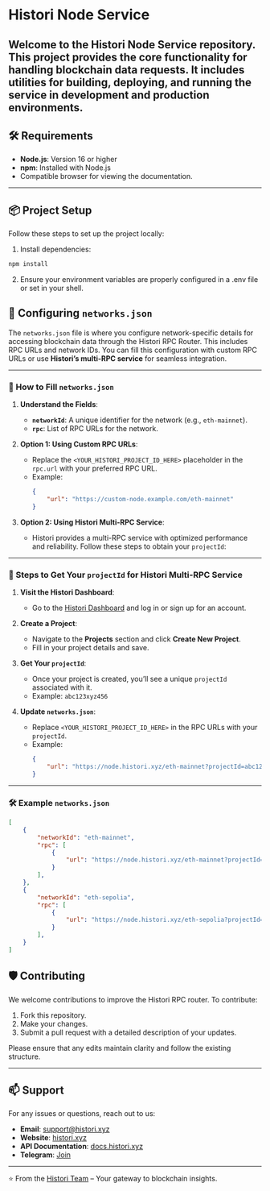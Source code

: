 # Histori Node Service

Welcome to the **Histori Node Service** repository. This project provides the core functionality for handling blockchain data requests. It includes utilities for building, deploying, and running the service in development and production environments.
---

## 🛠️ Requirements

- **Node.js**: Version 16 or higher
- **npm**: Installed with Node.js
- Compatible browser for viewing the documentation.

---

## 📦 Project Setup
Follow these steps to set up the project locally:
1.	Install dependencies:
```bash
npm install
```
2. Ensure your environment variables are properly configured in a .env file or set in your shell.


## 📖 Configuring `networks.json`

The `networks.json` file is where you configure network-specific details for accessing blockchain data through the Histori RPC Router. This includes RPC URLs and network IDs. You can fill this configuration with custom RPC URLs or use **Histori’s multi-RPC service** for seamless integration.

---

### 📝 How to Fill `networks.json`

1. **Understand the Fields**:
   - **`networkId`**: A unique identifier for the network (e.g., `eth-mainnet`).
   - **`rpc`**: List of RPC URLs for the network.

2. **Option 1: Using Custom RPC URLs**:
   - Replace the `<YOUR_HISTORI_PROJECT_ID_HERE>` placeholder in the `rpc.url` with your preferred RPC URL.
   - Example:
     ```json
     {
         "url": "https://custom-node.example.com/eth-mainnet"
     }
     ```

3. **Option 2: Using Histori Multi-RPC Service**:
   - Histori provides a multi-RPC service with optimized performance and reliability. Follow these steps to obtain your `projectId`:

---

### 🔑 Steps to Get Your `projectId` for Histori Multi-RPC Service

1. **Visit the Histori Dashboard**:
   - Go to the [Histori Dashboard](https://histori.xyz/dashboard) and log in or sign up for an account.

2. **Create a Project**:
   - Navigate to the **Projects** section and click **Create New Project**.
   - Fill in your project details and save.

3. **Get Your `projectId`**:
   - Once your project is created, you’ll see a unique `projectId` associated with it.
   - Example: `abc123xyz456`

4. **Update `networks.json`**:
   - Replace `<YOUR_HISTORI_PROJECT_ID_HERE>` in the RPC URLs with your `projectId`.
   - Example:
     ```json
     {
         "url": "https://node.histori.xyz/eth-mainnet?projectId=abc123xyz456"
     }
     ```

---

### 🛠 Example `networks.json`

```json
[
    {
        "networkId": "eth-mainnet",
        "rpc": [
            {
                "url": "https://node.histori.xyz/eth-mainnet?projectId=abc123xyz456"
            }
        ],
    },
    {
        "networkId": "eth-sepolia",
        "rpc": [
            {
                "url": "https://node.histori.xyz/eth-sepolia?projectId=abc123xyz456"
            }
        ],
    }
]
```


## 🛡️ Contributing

We welcome contributions to improve the Histori RPC router. To contribute:
1. Fork this repository.
2. Make your changes.
3. Submit a pull request with a detailed description of your updates.

Please ensure that any edits maintain clarity and follow the existing structure.

---

## 📫 Support

For any issues or questions, reach out to us:
- **Email**: support@histori.xyz
- **Website**: [histori.xyz](https://histori.xyz)
- **API Documentation**: [docs.histori.xyz](https://docs.histori.xyz)
- **Telegram**: [Join](https://t.me/+Khm3XK761_Y1NWI8)

---

⭐️ From the [Histori Team](https://github.com/orgs/Esscrypt/teams/core) – Your gateway to blockchain insights.
